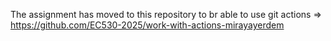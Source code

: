 The assignment has moved to this repository to br able to use git actions => https://github.com/EC530-2025/work-with-actions-mirayayerdem
